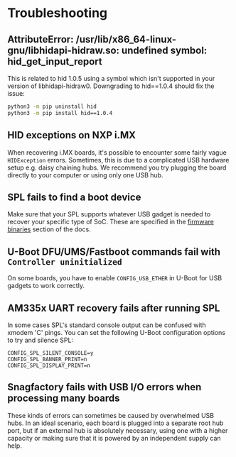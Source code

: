 # Troubleshooting

## AttributeError: /usr/lib/x86_64-linux-gnu/libhidapi-hidraw.so: undefined symbol: hid_get_input_report

This is related to hid 1.0.5 using a symbol which isn't supported in your
version of libhidapi-hidraw0. Downgrading to hid==1.0.4 should fix the issue:

```bash
python3 -m pip uninstall hid
python3 -m pip install hid==1.0.4
```

## HID exceptions on NXP i.MX

When recovering i.MX boards, it's possible to encounter some fairly vague
`HIDException` errors. Sometimes, this is due to a complicated USB hardware
setup e.g. daisy chaining hubs. We recommend you try plugging the board
directly to your computer or using only one USB hub.

## SPL fails to find a boot device

Make sure that your SPL supports whatever USB gadget is needed to recover your
specific type of SoC. These are specified in the [firmware
binaries](fw_binaries.md) section of the docs.

## U-Boot DFU/UMS/Fastboot commands fail with `Controller uninitialized`

On some boards, you have to enable `CONFIG_USB_ETHER` in U-Boot for USB gadgets
to work correctly.

## AM335x UART recovery fails after running SPL

In some cases SPL's standard console output can be confused with xmodem 'C'
pings. You can set the following U-Boot configuration options to try and silence
SPL:

```
CONFIG_SPL_SILENT_CONSOLE=y
CONFIG_SPL_BANNER_PRINT=n
CONFIG_SPL_DISPLAY_PRINT=n
```

## Snagfactory fails with USB I/O errors when processing many boards

These kinds of errors can sometimes be caused by overwhelmed USB hubs. In an
ideal scenario, each board is plugged into a separate root hub port, but if an
external hub is absolutely necessary, using one with a higher capacity or making
sure that it is powered by an independent supply can help.

